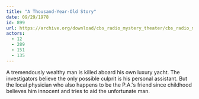 ```yaml
---
title: "A Thousand-Year-Old Story"
date: 09/29/1978
id: 899
url: https://archive.org/download/cbs_radio_mystery_theater/cbs_radio_mystery_theater-0851-0900.zip/cbs_radio_mystery_theater-0851-0900%2Fcbsrmt_0899_a_thousandyearold_story.mp3
actors:
  - 12
  - 289
  - 151
  - 135
---
```

A tremendously wealthy man is killed aboard his own luxury yacht. The investigators believe the only possible culprit is his personal assistant. But the local physician who also happens to be the P.A.'s friend since childhood believes him innocent and tries to aid the unfortunate man.